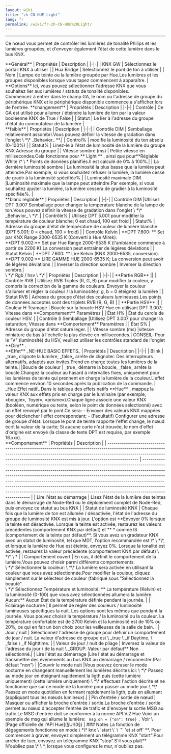 ```yaml
---
layout: wiki
title: "zh-CN-HUE Light"
lang: fr
permalink: /wiki/fr-zh-CN-HUE%20Light/
---
```

---
<p> Ce nœud vous permet de contrôler les lumières de tonalité Philips et les lumières groupées, et d'envoyer également l'état de cette lumière dans le bus KNX.</p>
**Général**
| Propriétés | Description |
|-|-|
| KNX GW | Sélectionnez le portail KNX à utiliser |
| Hua Bridge | Sélectionnez le pont de ton à utiliser |
| Nom | Lampe de teinte ou la lumière groupée par Hue.Les lumières et les groupes disponibles lorsque vous tapez commencent à apparaître. |
<br/>
**Options**
Ici, vous pouvez sélectionner l'adresse KNX que vous souhaitez lier aux lumières / statuts de tonalité disponibles.<br/>
Commencez à entrer dans le champ GA, le nom ou l'adresse de groupe du périphérique KNX et le périphérique disponible commence à s'afficher lors de l'entrée.
**changement**
| Propriétés | Description |
|-|-|
| Contrôle | Ce GA est utilisé pour allumer / éteindre la lumière de ton par la valeur booléenne KNX de True / False |
| Statut | Le lier à l'adresse du groupe d'état du commutateur de la lumière |
<br/>
**faible**
| Propriétés | Description |
|-|-|
| Contrôle DIM | Semballage relativement assombri.Vous pouvez définir la vitesse de gradation dans l'onglet \ *\* _Behavior_ **.|
| Control% | modifie la luminosité du ton absolu (0-100%) |
| Statut% | Linez-le à l'état de luminosité de la lumière du groupe KNX Adresse du groupe |
| Vitesse sombre (ms) | Petite vitesse en millisecondes.Cela fonctionne pour ** Light ** , ainsi que pour**Réglable White \* \ * Points de données planifiés.Il est calculé de 0% à 100%.|
| La dernière luminosité sombre | La luminosité la plus basse que la lumière peut atteindre.Par exemple, si vous souhaitez refuser la lumière, la lumière cesse de gradir à la luminosité spécifiée%.|
| Luminosité maximale DIM |Luminosité maximale que la lampe peut atteindre.Par exemple, si vous souhaitez ajuster la lumière, la lumière cessera de gradier à la luminosité spécifiée%. |
<br/>
**blanc réglable**
| Propriétés | Description |
|-|-|
| Contrôle DIM |Utilisez DPT 3.007 Semballage pour changer la température blanche de la lampe de ton.Vous pouvez définir la vitesse de gradation dans l'onglet \ *\* _Behavior_ \ *\*. |
| Contrôle% | Utilisez DPT 5.001 pour modifier la température de couleur blanche; 0 est chaud, 100 est froid |
| Statut% | Adresse du groupe d'état de température de couleur de lumière blanche (DPT 5.001; 0 = chaud, 100 = froid) |
| Contrôle Kelvin | **DPT 7.600: ** Set par KNX Range 2000-6535 K (Converti à Hue Mirek). <br/>**DPT 9.002:** Set par Hue Range 2000-6535 K (l'ambiance commence à partir de 2200 K).La conversion peut entraîner de légères déviations |
| Statut Kelvin | **DPT 7.600: ** Lire Kelvin (KNX 2000-6535, conversion).<br/>**DPT 9.002:** LIRE GAMME HUE 2000-6535 K; La conversion peut avoir de légères déviations |
| Inverser la direction sombre | Inverser la direction sombre.|
<br/>
\ *\* Rgb / hsv \ *\*
| Propriétés | Description |
|-|-|
| **Partie RGB** ||
| Contrôle RVB | Utilisez RVB Triples (R, G, B) pour modifier la couleur, y compris la correction de la gamme de couleurs. Envoyer la couleur s'allumer et régler la couleur / la luminosité;r, g, b = 0 éteignez la lumière |
| Statut RVB | Adresse du groupe d'état des couleurs lumineuses.Les points de données acceptés sont des triplets RVB (R, G, B) |
| **Partie HSV** ||
| Couleur H Teamage | Boucle sur la boucle HSV Hue en utilisant DPT 3.007; Vitesse dans **Comportement** Paramètres |
| État H% | État du cercle de couleur HSV. |
| Contrôle S Semballage |Utilisez DPT 3.007 pour changer la saturation; Vitesse dans **Comportement** Paramètres |
| État S% | Adresse du groupe d'état saturé léger. |
| Vitesse sombre (ms) |vitesse miniature du bas à l'échelle la plus élevée en millisecondes.|
CONSEIL: Pour le "V" (luminosité) du HSV, veuillez utiliser les contrôles standard de l'onglet **Dim** .
<br/>
**Effet**
_NE-HUE BASIC EFFETS_
| Propriétés | Description |
|-|-|
| Blink | _true_ clignote la lumière, _false_ arrête de clignoter. Des interrupteurs alternatifs, adaptés aux invites.Prend en charge toutes les lumières de la teinte.|
|Boucle de couleur | _true_ démarre la boucle, _false_ arrête la boucle.Changez la couleur au hasard à intervalles fixes, uniquement pour les lumières de teinte qui prennent en charge la lumière de la couleur.L'effet commence environ 10 secondes après la publication de la commande. |
_Hue Effet natif_
Dans le tableau des effets natifs **Hue** , mappez la valeur KNX aux effets pris en charge par le luminaire (par exemple, «bougie», `foyer», «prisme»).Chaque ligne associe une valeur KNX (booléen, numérique ou texte, selon le point de données sélectionné) avec un effet renvoyé par le pont.Ce sera:
- Envoyer des valeurs KNX mappées pour déclencher l'effet correspondant;
- (Facultatif) Configurer une adresse de groupe d'état: Lorsque le pont de teinte rapporte l'effet change, le nœud écrit la valeur de la carte; Si aucune carte n'est trouvée, le nom d'effet d'origine est envoyé (la classe de texte DPT est requise, par exemple 16.xxx).
<br/>
**Comportement**
| Propriétés | Description |
| --------------------------------------------------------------------------------------------------------------------------------------------------------------------------------------------------------------------------------------------------------- | --------------------------------------------------------------------------------------------------------------------------------------------------------------------------------------------------------------------------------------------------------- ------------------------------------------------------------------------------------------------------------------------------------------------------------------------------------------------------------------------------------------------- |
| Lire l'état au démarrage | Lisez l'état de la lumière des teintes dans le démarrage de Node-Red ou le déploiement complet de Node-Red, puis envoyez ce statut au bus KNX |
| Statut de luminosité KNX | Chaque fois que la lumière de ton est allumée / désactivée, l'état de l'adresse du groupe de luminosité KNX est mis à jour. L'option est **Envoyer 0% lorsque la teinte est désactivée. Lorsque la teinte est activée, restaurez les valeurs précédentes (comportement KNX par défaut) et ** * comme IS (comportement de la teinte par défaut)**. Si vous avez un gradateur KNX avec un statut de luminosité, tel que MDT, l'option recommandée est \* \ *\*, et lorsque la lumière de Hue est éteinte, envoyez 0%. Lorsque la tonalité est activée, restaurez la valeur précédente (comportement KNX par défaut) \ *\* \ * |
| Comportement ouvert | En cas, il définit le comportement de la lumière.Vous pouvez choisir parmi différents comportements.<br/> \ *\* Sélectionner la couleur: \ *\* La lumière sera activée en utilisant la couleur que vous avez sélectionnée.Pour modifier la couleur, cliquez simplement sur le sélecteur de couleur (fabriqué sous "Sélectionnez la beauté". <br/> \ *\* Sélectionnez Température et luminosité: ** La température (Kelvin) et la luminosité (0-100) que vous avez sélectionnées allumera la lumière. <br/> Aucun:** Aucun État de la température définie pendant la journée. |
| Éclairage nocturne | Il permet de régler des couleurs / luminosité lumineuses spécifiques la nuit. Les options sont les mêmes que pendant la journée. Vous pouvez choisir la température / la luminosité ou la couleur. La température confortable est de 2700 Kelvin et la luminosité est de 10% ou 20%, ce qui en fait un bon choix pour les veilleuses de la salle de bain. |
| Jour / nuit | Sélectionnez l'adresse de groupe pour définir un comportement de jour / nuit. La valeur d'adresse de groupe est \ _true \ _if Daytime, \ _false \ _if Nighttime. |
| Valeur de jour / nuit de pliage | Inversez la valeur de l'adresse du jour / de la nuit \ _GROUP. Valeur par défaut** Non sélectionné.|
| Lire l'état au démarrage |Lire l'état au démarrage et transmettre des événements au bus KNX au démarrage / reconnecter.(Par défaut "non") |
|Couvrir le mode nuit |Vous pouvez écraser le mode nocturne en changeant manuellement les lumières décrites ici: \ *\* Passez au mode jour en éteignant rapidement la ligth puis (cette lumière uniquement) (cette lumière uniquement) \ *\* effectuez l'action décrite et ne fonctionne que sur ce mode de la lumière pour passer au mode jour.\ *\* Passez en mode quotidien en fermant rapidement la ligth, puis en allumant (appliquant tous les nœuds lumineux).|
| Pin d'entrée / sortie de nœud | Masquer ou afficher la broche d'entrée / sortie.La broche d'entrée / sortie permet au nœud d'accepter l'entrée de trafic et d'envoyer la sortie MSG au trafic.Le MSG d'entrée doit se conformer à la norme API V.2 Hue.Voici un exemple de msg qui allume la lumière: <code> msg.on = {"on": true} </code>. Voir \ [Page officielle de l'API Hue](§Url0§) |
### Notes
La fonction de dégagements fonctionne en mode \ *\* knx \ `start \` \ `'' 'et st off' **. Pour commencer à graver, envoyez simplement un télégramme KNX "start".Pour arrêter de tuer, envoyez un télégramme KNX "stop".S'il vous plaît** N'oubliez pas \* \ *, lorsque vous configurez le mur, n'oubliez pas.
<br/>
<br/>

